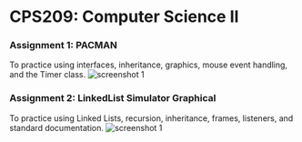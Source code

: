 # CPS209: Computer Science II
### Assignment 1: PACMAN 
To practice using interfaces, inheritance, graphics, mouse event handling, and the Timer class. 
![screenshot 1](https://user-images.githubusercontent.com/17598409/29996321-b1900b9c-8fca-11e7-9945-f3497e5332f7.PNG)

### Assignment 2: LinkedList Simulator Graphical
To practice using Linked Lists, recursion, inheritance, frames, listeners, and standard documentation.
![screenshot 1](https://user-images.githubusercontent.com/17598409/29996452-8f690918-8fcc-11e7-9eca-e4e2aea01f62.PNG)
